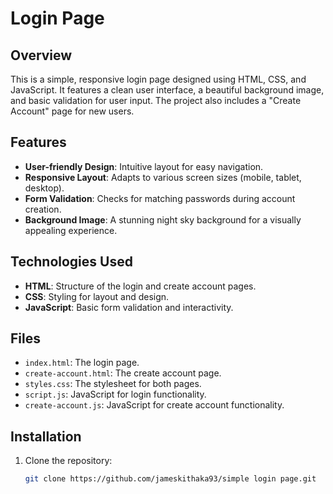 # Login Page

## Overview

This is a simple, responsive login page designed using HTML, CSS, and JavaScript. It features a clean user interface, a beautiful background image, and basic validation for user input. The project also includes a "Create Account" page for new users.

## Features

- **User-friendly Design**: Intuitive layout for easy navigation.
- **Responsive Layout**: Adapts to various screen sizes (mobile, tablet, desktop).
- **Form Validation**: Checks for matching passwords during account creation.
- **Background Image**: A stunning night sky background for a visually appealing experience.

## Technologies Used

- **HTML**: Structure of the login and create account pages.
- **CSS**: Styling for layout and design.
- **JavaScript**: Basic form validation and interactivity.

## Files

- `index.html`: The login page.
- `create-account.html`: The create account page.
- `styles.css`: The stylesheet for both pages.
- `script.js`: JavaScript for login functionality.
- `create-account.js`: JavaScript for create account functionality.

## Installation

1. Clone the repository:
   ```bash
   git clone https://github.com/jameskithaka93/simple login page.git
